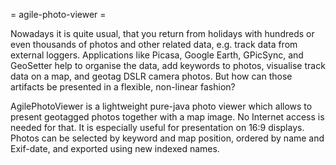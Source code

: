 = agile-photo-viewer =

Nowadays it is quite usual, that you return from holidays with hundreds or
even thousands of photos and other related data, e.g. track data from external
loggers. Applications like Picasa, Google Earth, GPicSync, and GeoSetter help
to organise the data, add keywords to photos, visualise track data on a map,
and geotag DSLR camera photos. But how can those artifacts be presented in a
flexible, non-linear fashion?

AgilePhotoViewer is a lightweight pure-java photo viewer which allows to
present geotagged photos together with a map image. No Internet access is
needed for that. It is especially useful for presentation on 16:9 displays.
Photos can be selected by keyword and map position, ordered by name and
Exif-date, and exported using new indexed names. 